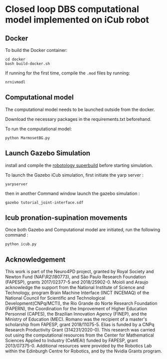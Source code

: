 #  Closed loop DBS computational model implemented on iCub robot
## Docker

To build the Docker container:
```
cd docker
bash build-docker.sh
```
If running for the first time, compile the ```.mod``` files by running:
```
nrnivmodl
```

## Computational model

The computational model needs to be launched outside from the docker.

Download the necessary packages in the requirements.txt beforehand.

To run the computational model:
```
python MarmosetBG.py
```

## Launch Gazebo Simulation
install and compile the [robotology superbuild](https://github.com/robotology/robotology-superbuild) before starting simulation.

 To launch the Gazebo iCub simulation, first initiate the yarp server  : 
```
yarpserver
```

 then in another Command window launch the gazebo simulation : 
```
gazebo tutorial_joint-interface.sdf
```

## Icub pronation-supination movements
Once both Gazebo and Computational model are initiated, run the following command : 
```
python icub.py
```


## Acknowledgement
This work is part of the Neuro4PD project, granted by Royal Society and Newton Fund (NAF\R2\180773), and São Paulo Research Foundation (FAPESP), grants 2017/02377-5 and 2018/25902-0. Moioli and Araujo acknowledge the support from the National Institute of Science and Technology, program Brain Machine Interface (INCT INCEMAQ) of the National Council for Scientific and Technological Development(CNPq/MCTI), the Rio Grande do Norte Research Foundation (FAPERN), the Coordination for the Improvement of Higher Education Personnel (CAPES), the Brazilian Innovation Agency (FINEP), and the Ministry of Education (MEC). Romano was the recipient of a master's scholarship from FAPESP, grant 2018/11075-5. Elias is funded by a CNPq Research Productivity Grant (314231/2020-0). This research was carried out using the computational resources from the Center for Mathematical Sciences Applied to Industry (CeMEAI) funded by FAPESP, grant 2013/07375-0.
Additional resources were provided by the Robotics Lab within the Edinburgh Centre for Robotics, and by the Nvidia Grants program.


